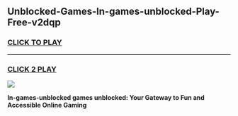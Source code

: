 
## Unblocked-Games-ln-games-unblocked-Play-Free-v2dqp
<h3>
<a href="https://premium76.site?title=ln-games-unblocked&ref=21A">CLICK TO PLAY</a></h3>
<hr>

<h3>
<a href="https://premium76.site?title=ln-games-unblocked&ref=21A">CLICK 2 PLAY</a>
  
</h3>

<a href="https://premium76.site?title=ln-games-unblocked&ref=21A"><img src="https://clearcache.store/games.png"></a>


**ln-games-unblocked games unblocked: Your Gateway to Fun and Accessible Online Gaming**
